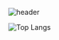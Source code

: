 ![header](https://capsule-render.vercel.app/api?type=waving&color=timeGradient&height=200&section=header&text=Well%20Met🤗&fontAlign=70&fontSize=70)

![Top Langs](https://github-readme-stats.vercel.app/api/top-langs/?username=decoyer&layout=compact)
